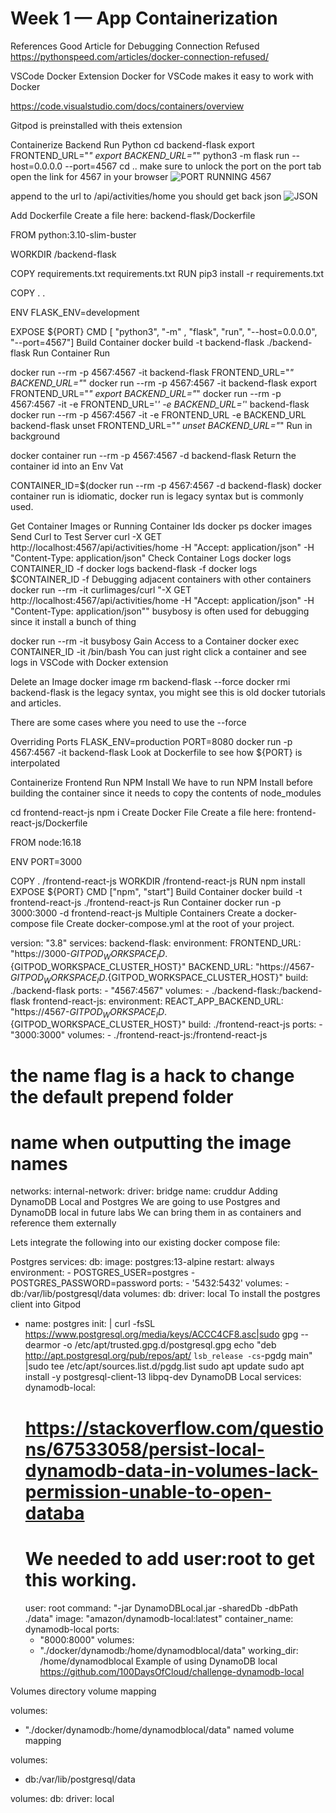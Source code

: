 # Week 1 — App Containerization
References
Good Article for Debugging Connection Refused https://pythonspeed.com/articles/docker-connection-refused/

VSCode Docker Extension
Docker for VSCode makes it easy to work with Docker

https://code.visualstudio.com/docs/containers/overview

Gitpod is preinstalled with theis extension

Containerize Backend
Run Python
cd backend-flask
export FRONTEND_URL="*"
export BACKEND_URL="*"
python3 -m flask run --host=0.0.0.0 --port=4567
cd ..
make sure to unlock the port on the port tab
open the link for 4567 in your browser
![PORT RUNNING 4567](https://user-images.githubusercontent.com/75420964/221658444-89938ef9-af7b-4b92-ad7b-61a379d20be2.png)

append to the url to /api/activities/home
you should get back json
![JSON](https://user-images.githubusercontent.com/75420964/221658534-6c74e018-a39d-4c08-b444-60835ff339ac.png)


Add Dockerfile
Create a file here: backend-flask/Dockerfile

FROM python:3.10-slim-buster

WORKDIR /backend-flask

COPY requirements.txt requirements.txt
RUN pip3 install -r requirements.txt

COPY . .

ENV FLASK_ENV=development

EXPOSE ${PORT}
CMD [ "python3", "-m" , "flask", "run", "--host=0.0.0.0", "--port=4567"]
Build Container
docker build -t  backend-flask ./backend-flask
Run Container
Run

docker run --rm -p 4567:4567 -it backend-flask
FRONTEND_URL="*" BACKEND_URL="*" docker run --rm -p 4567:4567 -it backend-flask
export FRONTEND_URL="*"
export BACKEND_URL="*"
docker run --rm -p 4567:4567 -it -e FRONTEND_URL='*' -e BACKEND_URL='*' backend-flask
docker run --rm -p 4567:4567 -it  -e FRONTEND_URL -e BACKEND_URL backend-flask
unset FRONTEND_URL="*"
unset BACKEND_URL="*"
Run in background

docker container run --rm -p 4567:4567 -d backend-flask
Return the container id into an Env Vat

CONTAINER_ID=$(docker run --rm -p 4567:4567 -d backend-flask)
docker container run is idiomatic, docker run is legacy syntax but is commonly used.

Get Container Images or Running Container Ids
docker ps
docker images
Send Curl to Test Server
curl -X GET http://localhost:4567/api/activities/home -H "Accept: application/json" -H "Content-Type: application/json"
Check Container Logs
docker logs CONTAINER_ID -f
docker logs backend-flask -f
docker logs $CONTAINER_ID -f
Debugging adjacent containers with other containers
docker run --rm -it curlimages/curl "-X GET http://localhost:4567/api/activities/home -H \"Accept: application/json\" -H \"Content-Type: application/json\""
busybosy is often used for debugging since it install a bunch of thing

docker run --rm -it busybosy
Gain Access to a Container
docker exec CONTAINER_ID -it /bin/bash
You can just right click a container and see logs in VSCode with Docker extension

Delete an Image
docker image rm backend-flask --force
docker rmi backend-flask is the legacy syntax, you might see this is old docker tutorials and articles.

There are some cases where you need to use the --force

Overriding Ports
FLASK_ENV=production PORT=8080 docker run -p 4567:4567 -it backend-flask
Look at Dockerfile to see how ${PORT} is interpolated

Containerize Frontend
Run NPM Install
We have to run NPM Install before building the container since it needs to copy the contents of node_modules

cd frontend-react-js
npm i
Create Docker File
Create a file here: frontend-react-js/Dockerfile

FROM node:16.18

ENV PORT=3000

COPY . /frontend-react-js
WORKDIR /frontend-react-js
RUN npm install
EXPOSE ${PORT}
CMD ["npm", "start"]
Build Container
docker build -t frontend-react-js ./frontend-react-js
Run Container
docker run -p 3000:3000 -d frontend-react-js
Multiple Containers
Create a docker-compose file
Create docker-compose.yml at the root of your project.

version: "3.8"
services:
  backend-flask:
    environment:
      FRONTEND_URL: "https://3000-${GITPOD_WORKSPACE_ID}.${GITPOD_WORKSPACE_CLUSTER_HOST}"
      BACKEND_URL: "https://4567-${GITPOD_WORKSPACE_ID}.${GITPOD_WORKSPACE_CLUSTER_HOST}"
    build: ./backend-flask
    ports:
      - "4567:4567"
    volumes:
      - ./backend-flask:/backend-flask
  frontend-react-js:
    environment:
      REACT_APP_BACKEND_URL: "https://4567-${GITPOD_WORKSPACE_ID}.${GITPOD_WORKSPACE_CLUSTER_HOST}"
    build: ./frontend-react-js
    ports:
      - "3000:3000"
    volumes:
      - ./frontend-react-js:/frontend-react-js

# the name flag is a hack to change the default prepend folder
# name when outputting the image names
networks: 
  internal-network:
    driver: bridge
    name: cruddur
Adding DynamoDB Local and Postgres
We are going to use Postgres and DynamoDB local in future labs We can bring them in as containers and reference them externally

Lets integrate the following into our existing docker compose file:

Postgres
services:
  db:
    image: postgres:13-alpine
    restart: always
    environment:
      - POSTGRES_USER=postgres
      - POSTGRES_PASSWORD=password
    ports:
      - '5432:5432'
    volumes: 
      - db:/var/lib/postgresql/data
volumes:
  db:
    driver: local
To install the postgres client into Gitpod

  - name: postgres
    init: |
      curl -fsSL https://www.postgresql.org/media/keys/ACCC4CF8.asc|sudo gpg --dearmor -o /etc/apt/trusted.gpg.d/postgresql.gpg
      echo "deb http://apt.postgresql.org/pub/repos/apt/ `lsb_release -cs`-pgdg main" |sudo tee  /etc/apt/sources.list.d/pgdg.list
      sudo apt update
      sudo apt install -y postgresql-client-13 libpq-dev
DynamoDB Local
services:
  dynamodb-local:
    # https://stackoverflow.com/questions/67533058/persist-local-dynamodb-data-in-volumes-lack-permission-unable-to-open-databa
    # We needed to add user:root to get this working.
    user: root
    command: "-jar DynamoDBLocal.jar -sharedDb -dbPath ./data"
    image: "amazon/dynamodb-local:latest"
    container_name: dynamodb-local
    ports:
      - "8000:8000"
    volumes:
      - "./docker/dynamodb:/home/dynamodblocal/data"
    working_dir: /home/dynamodblocal
Example of using DynamoDB local https://github.com/100DaysOfCloud/challenge-dynamodb-local

Volumes
directory volume mapping

volumes: 
- "./docker/dynamodb:/home/dynamodblocal/data"
named volume mapping

volumes: 
  - db:/var/lib/postgresql/data

volumes:
  db:
    driver: local
